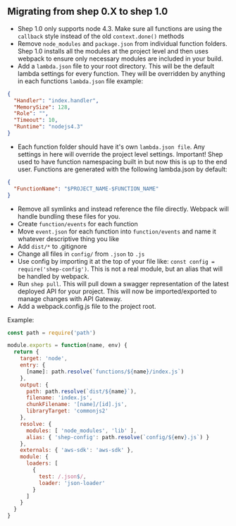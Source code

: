 ## Migrating from shep 0.X to shep 1.0

- Shep 1.0 only supports node 4.3. Make sure all functions are using the `callback` style instead of the old `context.done()` methods
- Remove `node_modules` and `package.json` from individual function folders. Shep 1.0 installs all the modules at the project level and then uses webpack to ensure only necessary modules are included in your build.
- Add a `lambda.json` file to your root directory. This will be the default lambda settings for every function. They will be overridden by anything in each functions `lambda.json` file
example:

```json
{
  "Handler": "index.handler",
  "MemorySize": 128,
  "Role": "",
  "Timeout": 10,
  "Runtime": "nodejs4.3"
}
```



- Each function folder should have it's own `lambda.json file`. Any settings in here will override the project level settings. Important! Shep used to have function namespacing built in but now this is up to the end user. Functions are generated with the following lambda.json by default:

```json
{
  "FunctionName": "$PROJECT_NAME-$FUNCTION_NAME"
}
```


- Remove all symlinks and instead reference the file directly. Webpack will handle bundling these files for you.
- Create `function/events` for each function
- Move `event.json` for each function into `function/events` and name it whatever descriptive thing you like
- Add `dist/*` to .gitignore
- Change all files in `config/` from `.json` to `.js`
- Use config by importing it at the top of your file like: `const config = require('shep-config')`. This is not a real module, but an alias that will be handled by webpack.
- Run `shep pull`. This will pull down a swagger representation of the latest deployed API for your project. This will now be imported/exported to manage changes with API Gateway.
- Add a webpack.config.js file to the project root.

Example:
``` js
const path = require('path')

module.exports = function(name, env) {
  return {
    target: 'node',
    entry: {
      [name]: path.resolve(`functions/${name}/index.js`)
    },
    output: {
      path: path.resolve(`dist/${name}`),
      filename: 'index.js',
      chunkFilename: '[name]/[id].js',
      libraryTarget: 'commonjs2'
    },
    resolve: {
      modules: [ 'node_modules', 'lib' ],
      alias: { 'shep-config': path.resolve(`config/${env}.js`) }
    },
    externals: { 'aws-sdk': 'aws-sdk' },
    module: {
      loaders: [
        {
          test: /.json$/,
          loader: 'json-loader'
        }
      ]
    }
  }
}
```
